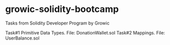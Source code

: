# growic-solidity-bootcamp
Tasks from Solidity Developer Program by Growic

Task#1 Primitive Data Types. File: DonationWallet.sol
Task#2 Mappings. File: UserBalance.sol
